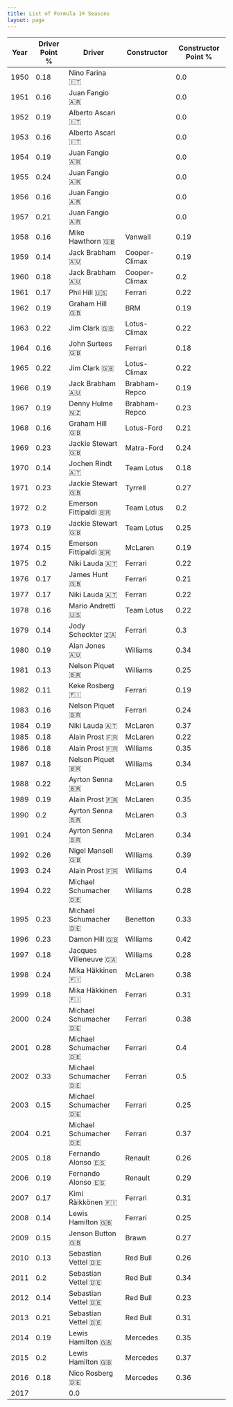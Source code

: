 ```yaml
---
title: List of Formula 1® Seasons
layout: page
---
```


| Year | Driver Point % | Driver | Constructor | Constructor Point % |
|--|--|--|--|--|
| 1950 | 0.18 | Nino Farina 🇮🇹 |   | 0.0 |
| 1951 | 0.16 | Juan Fangio 🇦🇷 |   | 0.0 |
| 1952 | 0.19 | Alberto Ascari 🇮🇹 |   | 0.0 |
| 1953 | 0.16 | Alberto Ascari 🇮🇹 |   | 0.0 |
| 1954 | 0.19 | Juan Fangio 🇦🇷 |   | 0.0 |
| 1955 | 0.24 | Juan Fangio 🇦🇷 |   | 0.0 |
| 1956 | 0.16 | Juan Fangio 🇦🇷 |   | 0.0 |
| 1957 | 0.21 | Juan Fangio 🇦🇷 |   | 0.0 |
| 1958 | 0.16 | Mike Hawthorn 🇬🇧 | Vanwall | 0.19 |
| 1959 | 0.14 | Jack Brabham 🇦🇺 | Cooper-Climax | 0.19 |
| 1960 | 0.18 | Jack Brabham 🇦🇺 | Cooper-Climax | 0.2 |
| 1961 | 0.17 | Phil Hill 🇺🇸 | Ferrari | 0.22 |
| 1962 | 0.19 | Graham Hill 🇬🇧 | BRM | 0.19 |
| 1963 | 0.22 | Jim Clark 🇬🇧 | Lotus-Climax | 0.22 |
| 1964 | 0.16 | John Surtees 🇬🇧 | Ferrari | 0.18 |
| 1965 | 0.22 | Jim Clark 🇬🇧 | Lotus-Climax | 0.22 |
| 1966 | 0.19 | Jack Brabham 🇦🇺 | Brabham-Repco | 0.19 |
| 1967 | 0.19 | Denny Hulme 🇳🇿 | Brabham-Repco | 0.23 |
| 1968 | 0.16 | Graham Hill 🇬🇧 | Lotus-Ford | 0.21 |
| 1969 | 0.23 | Jackie Stewart 🇬🇧 | Matra-Ford | 0.24 |
| 1970 | 0.14 | Jochen Rindt 🇦🇹 | Team Lotus | 0.18 |
| 1971 | 0.23 | Jackie Stewart 🇬🇧 | Tyrrell | 0.27 |
| 1972 | 0.2 | Emerson Fittipaldi 🇧🇷 | Team Lotus | 0.2 |
| 1973 | 0.19 | Jackie Stewart 🇬🇧 | Team Lotus | 0.25 |
| 1974 | 0.15 | Emerson Fittipaldi 🇧🇷 | McLaren | 0.19 |
| 1975 | 0.2 | Niki Lauda 🇦🇹 | Ferrari | 0.22 |
| 1976 | 0.17 | James Hunt 🇬🇧 | Ferrari | 0.21 |
| 1977 | 0.17 | Niki Lauda 🇦🇹 | Ferrari | 0.22 |
| 1978 | 0.16 | Mario Andretti 🇺🇸 | Team Lotus | 0.22 |
| 1979 | 0.14 | Jody Scheckter 🇿🇦 | Ferrari | 0.3 |
| 1980 | 0.19 | Alan Jones 🇦🇺 | Williams | 0.34 |
| 1981 | 0.13 | Nelson Piquet 🇧🇷 | Williams | 0.25 |
| 1982 | 0.11 | Keke Rosberg 🇫🇮 | Ferrari | 0.19 |
| 1983 | 0.16 | Nelson Piquet 🇧🇷 | Ferrari | 0.24 |
| 1984 | 0.19 | Niki Lauda 🇦🇹 | McLaren | 0.37 |
| 1985 | 0.18 | Alain Prost 🇫🇷 | McLaren | 0.22 |
| 1986 | 0.18 | Alain Prost 🇫🇷 | Williams | 0.35 |
| 1987 | 0.18 | Nelson Piquet 🇧🇷 | Williams | 0.34 |
| 1988 | 0.22 | Ayrton Senna 🇧🇷 | McLaren | 0.5 |
| 1989 | 0.19 | Alain Prost 🇫🇷 | McLaren | 0.35 |
| 1990 | 0.2 | Ayrton Senna 🇧🇷 | McLaren | 0.3 |
| 1991 | 0.24 | Ayrton Senna 🇧🇷 | McLaren | 0.34 |
| 1992 | 0.26 | Nigel Mansell 🇬🇧 | Williams | 0.39 |
| 1993 | 0.24 | Alain Prost 🇫🇷 | Williams | 0.4 |
| 1994 | 0.22 | Michael Schumacher 🇩🇪 | Williams | 0.28 |
| 1995 | 0.23 | Michael Schumacher 🇩🇪 | Benetton | 0.33 |
| 1996 | 0.23 | Damon Hill 🇬🇧 | Williams | 0.42 |
| 1997 | 0.18 | Jacques Villeneuve 🇨🇦 | Williams | 0.28 |
| 1998 | 0.24 | Mika Häkkinen 🇫🇮 | McLaren | 0.38 |
| 1999 | 0.18 | Mika Häkkinen 🇫🇮 | Ferrari | 0.31 |
| 2000 | 0.24 | Michael Schumacher 🇩🇪 | Ferrari | 0.38 |
| 2001 | 0.28 | Michael Schumacher 🇩🇪 | Ferrari | 0.4 |
| 2002 | 0.33 | Michael Schumacher 🇩🇪 | Ferrari | 0.5 |
| 2003 | 0.15 | Michael Schumacher 🇩🇪 | Ferrari | 0.25 |
| 2004 | 0.21 | Michael Schumacher 🇩🇪 | Ferrari | 0.37 |
| 2005 | 0.18 | Fernando Alonso 🇪🇸 | Renault | 0.26 |
| 2006 | 0.19 | Fernando Alonso 🇪🇸 | Renault | 0.29 |
| 2007 | 0.17 | Kimi Räikkönen 🇫🇮 | Ferrari | 0.31 |
| 2008 | 0.14 | Lewis Hamilton 🇬🇧 | Ferrari | 0.25 |
| 2009 | 0.15 | Jenson Button 🇬🇧 | Brawn | 0.27 |
| 2010 | 0.13 | Sebastian Vettel 🇩🇪 | Red Bull | 0.26 |
| 2011 | 0.2 | Sebastian Vettel 🇩🇪 | Red Bull | 0.34 |
| 2012 | 0.14 | Sebastian Vettel 🇩🇪 | Red Bull | 0.23 |
| 2013 | 0.21 | Sebastian Vettel 🇩🇪 | Red Bull | 0.31 |
| 2014 | 0.19 | Lewis Hamilton 🇬🇧 | Mercedes | 0.35 |
| 2015 | 0.2 | Lewis Hamilton 🇬🇧 | Mercedes | 0.37 |
| 2016 | 0.18 | Nico Rosberg 🇩🇪 | Mercedes | 0.36 |
| 2017 |   | 0.0 |

<script>
$(document).ready( function () {
    $('table').DataTable( {
        responsive: true,
        paging: false,
        info: false
    } );
} );
</script>
